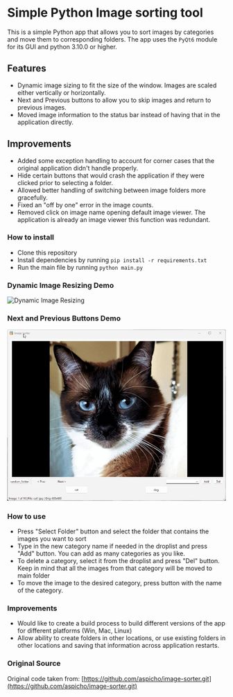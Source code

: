 # Simple Python Image sorting tool

This is a simple Python app that allows you to sort images by categories and move them to corresponding folders. The app uses the `PyQt6` module for its GUI and python 3.10.0 or higher.

## Features
* Dynamic image sizing to fit the size of the window. Images are scaled either vertically or horizontally.
* Next and Previous buttons to allow you to skip images and return to previous images.
* Moved image information to the status bar instead of having that in the application directly.

## Improvements
* Added some exception handling to account for corner cases that the original application didn't handle properly.
* Hide certain buttons that would crash the application if they were clicked prior to selecting a folder.
* Allowed better handling of switching between image folders more gracefully.
* Fixed an "off by one" error in the image counts.
* Removed click on image name opening default image viewer. The application is already an image viewer this function was redundant.

### How to install
- Clone this repository 
- Install dependencies by running `pip install -r requirements.txt`
- Run the main file by running `python main.py`

### Dynamic Image Resizing Demo
![Dynamic Image Resizing](./screenshots/resizing.gif)

### Next and Previous Buttons Demo
![Next and Previous Buttons](./screenshots/next-previous.gif)

### How to use
- Press "Select Folder" button and select the folder that contains the images you want to sort
- Type in the new category name if needed in the droplist and press "Add" button. You can add as many categories as you like.
- To delete a category, select it from the droplist and press "Del" button. Keep in mind that all the images from that category will be moved to main folder
- To move the image to the desired category, press button with the name of the category.

### Improvements
- Would like to create a build process to build different versions of the app for different platforms (Win, Mac, Linux)
- Allow ability to create folders in other locations, or use existing folders in other locations and saving that information across application restarts.


### Original Source
Original code taken from: [https://github.com/aspicho/image-sorter.git](https://github.com/aspicho/image-sorter.git)